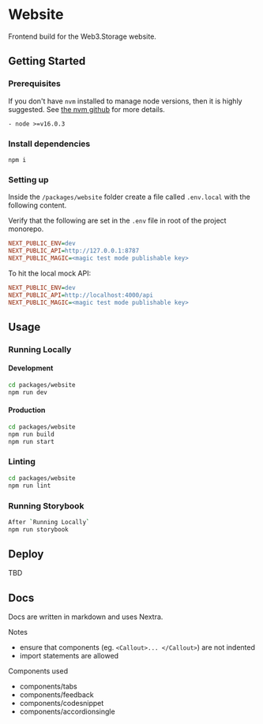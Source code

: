 # Website

Frontend build for the Web3.Storage website.

## Getting Started

### Prerequisites

If you don't have `nvm` installed to manage node versions, then it is highly suggested. See [the nvm github](https://github.com/creationix/nvm) for more details.

```
- node >=v16.0.3
```

### Install dependencies

```
npm i
```

### Setting up

Inside the `/packages/website` folder create a file called `.env.local` with the following content.

Verify that the following are set in the `.env` file in root of the project monorepo.

```ini
NEXT_PUBLIC_ENV=dev
NEXT_PUBLIC_API=http://127.0.0.1:8787
NEXT_PUBLIC_MAGIC=<magic test mode publishable key>
```

To hit the local mock API:

```ini
NEXT_PUBLIC_ENV=dev
NEXT_PUBLIC_API=http://localhost:4000/api
NEXT_PUBLIC_MAGIC=<magic test mode publishable key>
```

## Usage

### Running Locally


#### Development

```bash
cd packages/website
npm run dev
```

#### Production

```bash
cd packages/website
npm run build
npm run start
```

### Linting

```bash
cd packages/website
npm run lint
```

### Running Storybook

```bash
After `Running Locally`
npm run storybook
```

## Deploy

TBD

## Docs

Docs are written in markdown and uses Nextra.

Notes
- ensure that components (eg. `<Callout>... </Callout>`) are not indented
- import statements are allowed

Components used
- components/tabs
- components/feedback
- components/codesnippet
- components/accordionsingle
